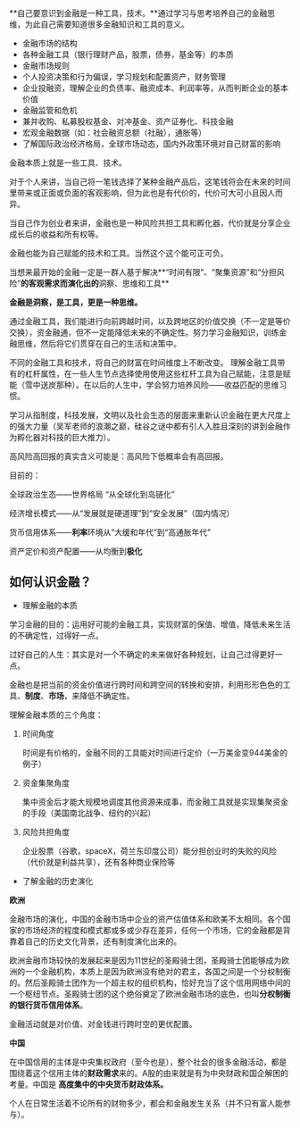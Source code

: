 

**自己要意识到金融是一种工具，技术。**通过学习与思考培养自己的金融思维，为此自己需要知道很多金融知识和工具的意义。

- 金融市场的结构
- 各种金融工具（银行理财产品，股票，债券，基金等）的本质
- 金融市场规则
- 个人投资决策和行为偏误，学习规划和配置资产，财务管理
- 企业投融资，理解企业的负债率、融资成本、利润率等，从而判断企业的基本价值
- 金融监管和危机
- 兼并收购、私募股权基金、对冲基金、资产证券化、科技金融
- 宏观金融数据（如：社会融资总额（社融），通胀等）
- 了解国际政治经济格局，全球市场动态，国内外政策环境对自己财富的影响



金融本质上就是一些工具、技术。

对于个人来讲，当自己将一笔钱选择了某种金融产品后，这笔钱将会在未来的时间里带来或正面或负面的客观影响，但为此也是有代价的，代价可大可小且因人而异。

当自己作为创业者来讲，金融也是一种风险共担工具和孵化器，代价就是分享企业成长后的收益和所有权等。

金融也能为自己赋能的技术和工具。当然这个这个能可正可负。

当想来最开始的金融一定是一群人基于解决**“时间有限”、“聚集资源”和“分担风险”**的客观需求而演化出的**洞察、思维和工具**

**金融是洞察，是工具，更是一种思维。**

通过金融工具，我们能进行向前跨越时间，以及跨地区的价值交换（不一定是等价交换），资金融通，但不一定能降低未来的不确定性。努力学习金融知识，训练金融思维，然后将它们贯穿在自己的生活和决策中。

不同的金融工具和技术，将自己的财富在时间维度上不断改变。 理解金融工具带有的杠杆属性，在一些人生节点选择使用使用这些杠杆工具为自己赋能，注意是赋能（雪中送炭那种）。在以后的人生中，学会努力培养风险——收益匹配的思维习惯。

学习从指制度，科技发展，文明以及社会生态的层面来重新认识金融在更大尺度上的强大力量（吴军老师的浪潮之巅，硅谷之谜中都有引人入胜且深刻的讲到金融作为孵化器对科技的巨大推力）。

高风险高回报的真实含义可能是：高风险下低概率会有高回报。



目前的：

全球政治生态——世界格局 “从全球化到岛链化”

经济增长模式——从“发展就是硬道理”到“安全发展”（国内情况）

货币信用体系——**利率**环境从“大缓和年代”到“高通胀年代”

资产定价和资产配置——从均衡到**极化**







## 如何认识金融？

- 理解金融的本质

学习金融的目的：运用好可能的金融工具，实现财富的保值、增值，降低未来生活的不确定性，过得好一点。

过好自己的人生：其实是对一个不确定的未来做好各种规划，让自己过得更好一点。

金融也是把当前的资金价值进行跨时间和跨空间的转换和安排，利用形形色色的工具、**制度**、**市场**，来降低不确定性。



理解金融本质的三个角度：

1. 时间角度

   时间是有价格的，金融不同的工具能对时间进行定价（一万美金变944美金的例子）

2. 资金集聚角度

   集中资金后才能大规模地调度其他资源来成事，而金融工具就是实现集聚资金的手段（美国南北战争、纽约的兴起）

3. 风险共担角度

   企业股票（谷歌，spaceX，荷兰东印度公司）能分担创业时的失败的风险（代价就是利益共享），还有各种商业保险等



- 了解金融的历史演化

**欧洲**

金融市场的演化，中国的金融市场中企业的资产估值体系和欧美不太相同。各个国家的市场经济的程度和模式都或多或少存在差异，任何一个市场，它的金融都是背靠着自己的历史文化背景，还有制度演化出来的。

欧洲金融市场较快的发展起来是因为11世纪的圣殿骑士团，圣殿骑士团能够成为欧洲的一个金融机构，本质上是因为欧洲没有绝对的君主，各国之间是一个分权制衡的。然后圣殿骑士团作为一个超主权的组织机构，恰好充当了这个信用网络中间的一个枢纽节点。圣殿骑士团的这个绝俗奠定了欧洲金融市场的底色，也叫**分权制衡的银行货币信用体系**。

金融活动就是对价值、对金钱进行跨时空的更优配置。

**中国**

在中国信用的主体是中央集权政府（至今也是），整个社会的很多金融活动，都是围绕着这个信用主体的**财政需求**来的。A股的由来就是有为中央财政和国企解困的考量。中国是 **高度集中的中央货币财政体系。**





个人在日常生活着不论所有的财物多少，都会和金融发生关系（并不只有富人能参与）。
